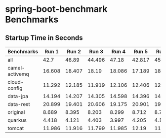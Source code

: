 # spring-boot-benchmark Benchmarks

## Startup Time in Seconds

| Benchmarks     | Run 1  | Run 2  | Run 3  | Run 4  | Run 5  | Run 6  | Run 7  | Run 8  | Run 9  | Run 10 | Average |
|----------------|--------|--------|--------|--------|--------|--------|--------|--------|--------|--------|---------|
| all            | 42.7   | 46.89  | 44.496 | 47.18  | 42.817 | 45.602 | 43.102 | 43.398 | 43.294 | 45.677 | 44.5156 |
| camel-activemq | 16.608 | 18.407 | 18.19  | 18.086 | 17.189 | 18.18  | 16.817 | 17.795 | 16.807 | 17.81  | 17.5889 |
| cloud-config   | 11.292 | 12.185 | 11.919 | 12.106 | 12.406 | 12.688 | 11.295 | 12.204 | 11.098 | 12.305 | 11.9498 |
| data-jpa       | 14.194 | 14.207 | 14.305 | 14.598 | 14.396 | 14.185 | 13.601 | 13.795 | 14.788 | 14.38  | 14.2449 |
| data-rest      | 20.899 | 19.401 | 20.606 | 19.175 | 20.901 | 19.397 | 19.972 | 19.605 | 20.498 | 19.581 | 20.0035 |
| original       | 8.689  | 8.395  | 8.203  | 8.299  | 8.712  | 8.728  | 8.511  | 8.703  | 8.805  | 8.21   | 8.5255  |
| quarkus        | 4.418  | 4.121  | 4.403  | 3.997  | 4.205  | 4.104  | 4.419  | 3.9    | 4.212  | 3.901  | 4.168   |
| tomcat         | 11.986 | 11.916 | 11.799 | 11.985 | 12.19  | 11.802 | 11.293 | 11.522 | 11.499 | 12.004 | 11.7996 |